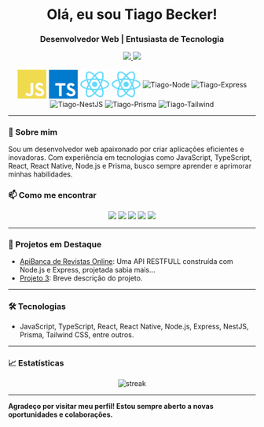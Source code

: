<div align="center">
  <h1>Olá, eu sou Tiago Becker!</h1>
  <h3>Desenvolvedor Web | Entusiasta de Tecnologia</h3>
</div>

<div align="center">
  <a href="https://github.com/TiagoDevJS">
    <img height="180em" src="https://github-readme-stats.vercel.app/api?username=TiagoDevJS&show_icons=true&theme=dracula&include_all_commits=true&count_private=true"/>
    <img height="180em" src="https://github-readme-stats.vercel.app/api/top-langs/?username=TiagoDevJS&layout=compact&langs_count=7&theme=dracula"/>
  </a>
</div>

<div align="center" style="display: inline_block"><br>
  <img align="center" alt="Tiago-Js" height="60" width="60" src="https://raw.githubusercontent.com/devicons/devicon/master/icons/javascript/javascript-plain.svg">
  <img align="center" alt="Tiago-Ts" height="60" width="60" src="https://raw.githubusercontent.com/devicons/devicon/master/icons/typescript/typescript-plain.svg">
  <img align="center" alt="Tiago-React" height="60" width="60" src="https://raw.githubusercontent.com/devicons/devicon/master/icons/react/react-original.svg">
  <img align="center" alt="Tiago-ReactNative" height="60" width="60" src="https://raw.githubusercontent.com/devicons/devicon/master/icons/react/react-original.svg">
  <img align="center" alt="Tiago-Node" height="60" width="60" src="https://cdn.jsdelivr.net/gh/devicons/devicon@latest/icons/nodejs/nodejs-original-wordmark.svg" />
  <img align="center" alt="Tiago-Express" height="60" width="60" src="https://cdn.jsdelivr.net/gh/devicons/devicon@latest/icons/express/express-original.svg" /> 
  <img align="center" alt="Tiago-NestJS" height="60" width="60" src="https://cdn.jsdelivr.net/gh/devicons/devicon@latest/icons/nestjs/nestjs-original-wordmark.svg" />
  <img align="center" alt="Tiago-Prisma" height="60" width="60" src="https://cdn.jsdelivr.net/gh/devicons/devicon@latest/icons/prisma/prisma-original-wordmark.svg" />
  <img align="center" alt="Tiago-Tailwind" height="60" width="60" src="https://cdn.jsdelivr.net/gh/devicons/devicon@latest/icons/tailwindcss/tailwindcss-original-wordmark.svg" />
</div>

---

### 💼 Sobre mim
Sou um desenvolvedor web apaixonado por criar aplicações eficientes e inovadoras. Com experiência em tecnologias como JavaScript, TypeScript, React, React Native, Node.js e Prisma, busco sempre aprender e aprimorar minhas habilidades.

### 📫 Como me encontrar
<div align="center">
  <a href="https://www.instagram.com/dev_becker_tiago/" target="_blank"><img src="https://img.shields.io/badge/-Instagram-%23E4405F?style=for-the-badge&logo=instagram&logoColor=white" target="_blank"></a>
  <a href="https://discord.com/users/seu_id" target="_blank"><img src="https://img.shields.io/badge/Discord-7289DA?style=for-the-badge&logo=discord&logoColor=white" target="_blank"></a> 
  <a href="mailto:beckertiago09@gmail.com"><img src="https://img.shields.io/badge/-Gmail-%23333?style=for-the-badge&logo=gmail&logoColor=white" target="_blank"></a>
  <a href="https://www.linkedin.com/in/seu-linkedin" target="_blank"><img src="https://img.shields.io/badge/-LinkedIn-%230077B5?style=for-the-badge&logo=linkedin&logoColor=white" target="_blank"></a> 
  <a href="https://wa.me/555199520423" target="_blank"><img src="https://img.shields.io/badge/WhatsApp-25D366?style=for-the-badge&logo=whatsapp&logoColor=white"></a>
</div>

---

### 🚀 Projetos em Destaque
- [ApiBanca de Revistas Online](https://github.com/TiagoDevJS/api_plash): Uma API RESTFULL construída com Node.js e Express, projetada sabia mais...
- [Projeto 3](link-do-projeto-3): Breve descrição do projeto.

---

### 🛠️ Tecnologias
- JavaScript, TypeScript, React, React Native, Node.js, Express, NestJS, Prisma, Tailwind CSS, entre outros.

---

### 📈 Estatísticas
<div align="center">
  <img src="https://github-readme-streak-stats.herokuapp.com/?user=TiagoDevJS&theme=dracula" alt="streak" />
</div>

---

**Agradeço por visitar meu perfil! Estou sempre aberto a novas oportunidades e colaborações.** 

